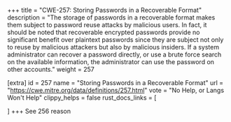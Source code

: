 +++
title = "CWE-257: Storing Passwords in a Recoverable Format"
description	= "The storage of passwords in a recoverable format makes them subject to password reuse attacks by malicious users. In fact, it should be noted that recoverable encrypted passwords provide no significant benefit over plaintext passwords since they are subject not only to reuse by malicious attackers but also by malicious insiders. If a system administrator can recover a password directly, or use a brute force search on the available information, the administrator can use the password on other accounts."
weight = 257

[extra]
id = 257
name = "Storing Passwords in a Recoverable Format"
url = "https://cwe.mitre.org/data/definitions/257.html"
vote = "No Help, or Langs Won't Help"
clippy_helps = false
rust_docs_links = [
	
]
+++
See 256 reason
